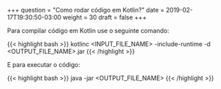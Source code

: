 +++
question = "Como rodar código em Kotlin?"
date = 2019-02-17T19:30:50-03:00
weight = 30
draft = false
+++

Para compilar código em Kotlin use o seguinte comando:

{{< highlight bash >}}
  kotlinc <INPUT_FILE_NAME> -include-runtime -d <OUTPUT_FILE_NAME>.jar
{{< /highlight >}}

E para executar o código:

{{< highlight bash >}}
  java -jar <OUTPUT_FILE_NAME>
{{< /highlight >}}
